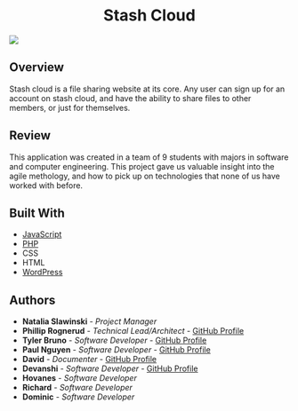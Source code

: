 <h1 align="center"><strong>Stash Cloud</strong></h1>

<img src="https://github.com/philliprognerud/Stash-Cloud-WebApp/blob/master/image/CazimWSVSD.gif" align="center" >

<h2>Overview</h2>

Stash cloud is a file sharing website at its core. Any user can sign up for an account on stash cloud, and have the ability to share files to other members, or just for themselves.

<h2>Review</h2>
This application was created in a team of 9 students with majors in software and computer engineering. This project gave us valuable insight into the agile methology, and how to pick up on technologies that none of us have worked with before.


## Built With

* [JavaScript](https://www.javascript.com/)
* [PHP](http://php.net/manual/en/intro-whatis.php)
* CSS
* HTML
* [WordPress](https://wordpress.com/)


## Authors

* **Natalia Slawinski** - *Project Manager* 
* **Phillip Rognerud** - *Technical Lead/Architect* - [GitHub Profile](https://github.com/philliprognerud)
* **Tyler Bruno** - *Software Developer* - [GitHub Profile](https://github.com/tybruo)
* **Paul Nguyen** - *Software Developer* - [GitHub Profile](https://github.com/paul1409)
* **David** - *Documenter* - [GitHub Profile](https://github.com/22dab95)
* **Devanshi** - *Software Developer* - [GitHub Profile](https://github.com/Devli12)
* **Hovanes** - *Software Developer* 
* **Richard** - *Software Developer* 
* **Dominic** - *Software Developer* 

